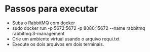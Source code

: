 # Passos para executar
- Suba o RabbitMQ com docker
- sudo docker run -p 5672:5672 -p 8080:15672 --name rabbitmq  rabbitmq:3-management
- Crie um ambiente virtual usando o arquivo requi.txt
- Execute os dois arquivos em dois terminais.
